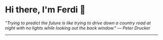 <h1>Hi there, I'm Ferdi 👋</h1>

<p><em>
  "Trying to predict the future is like trying to drive down a country road at night with no lights while looking out the back window." — Peter Drucker
</em></p>

---
